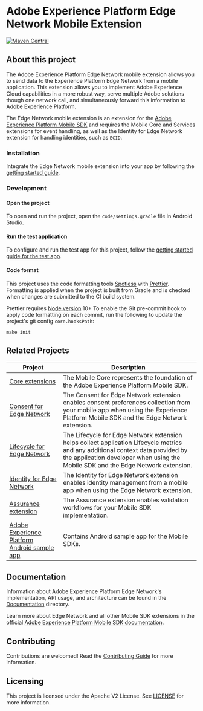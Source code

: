 # Adobe Experience Platform Edge Network Mobile Extension

[![Maven Central](https://img.shields.io/maven-metadata/v.svg?label=edge&logo=android&logoColor=white&metadataUrl=https%3A%2F%2Frepo1.maven.org%2Fmaven2%2Fcom%2Fadobe%2Fmarketing%2Fmobile%2Fedge%2Fmaven-metadata.xml)](https://mvnrepository.com/artifact/com.adobe.marketing.mobile/edge)

## About this project

The Adobe Experience Platform Edge Network mobile extension allows you to send data to the Experience Platform Edge Network from a mobile application. This extension allows you to implement Adobe Experience Cloud capabilities in a more robust way, serve multiple Adobe solutions though one network call, and simultaneously forward this information to Adobe Experience Platform.

The Edge Network mobile extension is an extension for the [Adobe Experience Platform Mobile SDK](https://developer.adobe.com/client-sdks) and requires the Mobile Core and Services extensions for event handling, as well as the Identity for Edge Network extension for handling identities, such as `ECID`.

### Installation

Integrate the Edge Network mobile extension into your app by following the [getting started guide](Documentation/getting-started.md).

### Development

#### Open the project

To open and run the project, open the `code/settings.gradle` file in Android Studio.

#### Run the test application

To configure and run the test app for this project, follow the [getting started guide for the test app](Documentation/getting-started-test-app.md).

#### Code format

This project uses the code formatting tools [Spotless](https://github.com/diffplug/spotless/tree/main/plugin-gradle) with [Prettier](https://prettier.io/). Formatting is applied when the project is built from Gradle and is checked when changes are submitted to the CI build system.

Prettier requires [Node version](https://nodejs.org/en/download/releases/) 10+
To enable the Git pre-commit hook to apply code formatting on each commit, run the following to update the project's git config `core.hooksPath`:
```
make init
```

## Related Projects

| Project                                                                                            | Description                                                  |
| -------------------------------------------------------------------------------------------------- | ------------------------------------------------------------ |
| [Core extensions](https://github.com/adobe/aepsdk-core-android)                                    | The Mobile Core represents the foundation of the Adobe Experience Platform Mobile SDK. |
| [Consent for Edge Network](https://github.com/adobe/aepsdk-edgeconsent-android)          | The Consent for Edge Network extension enables consent preferences collection from your mobile app when using the Experience Platform Mobile SDK and the Edge Network extension. |
| [Lifecycle for Edge Network](https://github.com/adobe/aepsdk-core-android)               | The Lifecycle for Edge Network extension helps collect application Lifecycle metrics and any additional context data provided by the application developer when using the Mobile SDK and the Edge Network extension. |
| [Identity for Edge Network](https://github.com/adobe/aepsdk-edgeidentity-android)        | The Identity for Edge Network extension enables identity management from a mobile app when using the Edge Network extension. |
| [Assurance extension](https://github.com/adobe/aepsdk-assurance-android)           | The Assurance extension enables validation workflows for your Mobile SDK implementation. |
| [Adobe Experience Platform Android sample app](https://github.com/adobe/aepsdk-sample-app-android) | Contains Android sample app for the Mobile SDKs. |

## Documentation

Information about Adobe Experience Platform Edge Network's implementation, API usage, and architecture can be found in the [Documentation](Documentation) directory.

Learn more about Edge Network and all other Mobile SDK extensions in the official [Adobe Experience Platform Mobile SDK documentation](https://developer.adobe.com/client-sdks/documentation/edge-network/).

## Contributing

Contributions are welcomed! Read the [Contributing Guide](./.github/CONTRIBUTING.md) for more information.

## Licensing

This project is licensed under the Apache V2 License. See [LICENSE](LICENSE) for more information.
